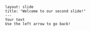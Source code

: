    layout: slide
    title: "Welcome to our second slide!"
    ---
    Your text
    Use the left arrow to go back!
